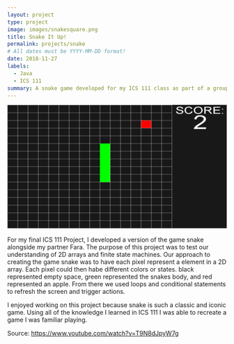 ```yaml
---
layout: project
type: project
image: images/snakesquare.png
title: Snake It Up!
permalink: projects/snake
# All dates must be YYYY-MM-DD format!
date: 2018-11-27
labels:
  - Java
  - ICS 111
summary: A snake game developed for my ICS 111 class as part of a group project
---
```


<img class="ui medium right floated rounded image" src="../images/snake.png">

For my final ICS 111 Project, I developed a version of the game snake alongside my partner Fara. The purpose of this project was to test our understanding of 2D arrays and finite state machines. Our approach to creating the game snake was to have each pixel represent a element in a 2D array. Each pixel could then habe different colors or states. black represented empty space, green represented the snakes body, and red represented an apple. From there we used loops and conditional statements to refresh the screen and trigger actions.

I enjoyed working on this project because snake is such a classic and iconic game. Using all of the knowledge I learned in ICS 111 I was able to recreate a game I was familiar playing.
 
Source: <https://www.youtube.com/watch?v=T9N8dJpyW7g> 

